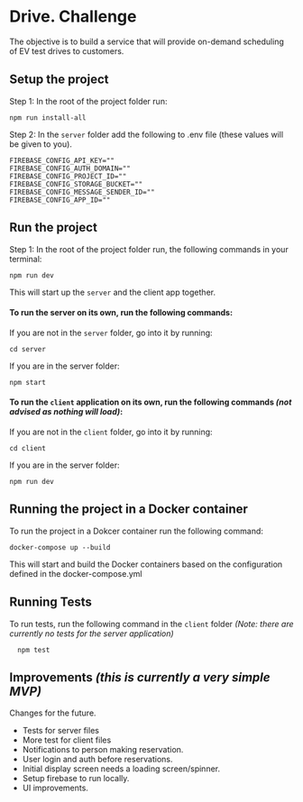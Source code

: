 
# Drive. Challenge

The objective is to build a service that will provide on-demand scheduling of EV test drives to customers.


## Setup the project

Step 1:
In the root of the project folder run:
```
npm run install-all
```
Step 2: In the `server` folder add the following to .env file (these values will be given to you).
```
FIREBASE_CONFIG_API_KEY=""
FIREBASE_CONFIG_AUTH_DOMAIN=""
FIREBASE_CONFIG_PROJECT_ID=""
FIREBASE_CONFIG_STORAGE_BUCKET=""
FIREBASE_CONFIG_MESSAGE_SENDER_ID=""
FIREBASE_CONFIG_APP_ID=""
```


## Run the project

Step 1:
In the root of the project folder run, the following commands in your terminal:
```
npm run dev
```
This will start up the `server` and the client app together.

#### To run the server on its own, run the following commands:
If you are not in the `server` folder, go into it by running:
```
cd server
```
If you are in the server folder:
```
npm start
```

#### To run the `client` application on its own, run the following commands _(not advised as nothing will load)_:
If you are not in the `client` folder, go into it by running:
```
cd client
```
If you are in the server folder:
```
npm run dev
```


## Running the project in a Docker container

To run the project in a Dokcer container run the following command:
```
docker-compose up --build
```
This will start and build the Docker containers based on the configuration defined in the docker-compose.yml
## Running Tests

To run tests, run the following command in the `client` folder _(Note: there are currently no tests for the server application)_

```
  npm test
```

## Improvements _(this is currently a very simple MVP)_

Changes for the future.
* Tests for server files
* More test for client files
* Notifications to person making reservation.
* User login and auth before reservations.
* Initial display screen needs a loading screen/spinner.
* Setup firebase to run locally.
* UI improvements.